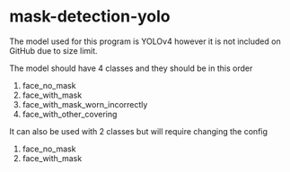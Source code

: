 # mask-detection-yolo
The model used for this program is YOLOv4 however it is not included on GitHub due to size limit.

The model should have 4 classes and they should be in this order
1) face_no_mask
2) face_with_mask
3) face_with_mask_worn_incorrectly
4) face_with_other_covering

It can also be used with 2 classes but will require changing the config
1) face_no_mask
2) face_with_mask
